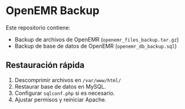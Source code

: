 # OpenEMR Backup

Este repositorio contiene:
- Backup de archivos de OpenEMR (`openemr_files_backup.tar.gz`)
- Backup de base de datos de OpenEMR (`openemr_db_backup.sql`)

## Restauración rápida

1. Descomprimir archivos en `/var/www/html/`
2. Restaurar base de datos en MySQL.
3. Configurar `sqlconf.php` si es necesario.
4. Ajustar permisos y reiniciar Apache.

